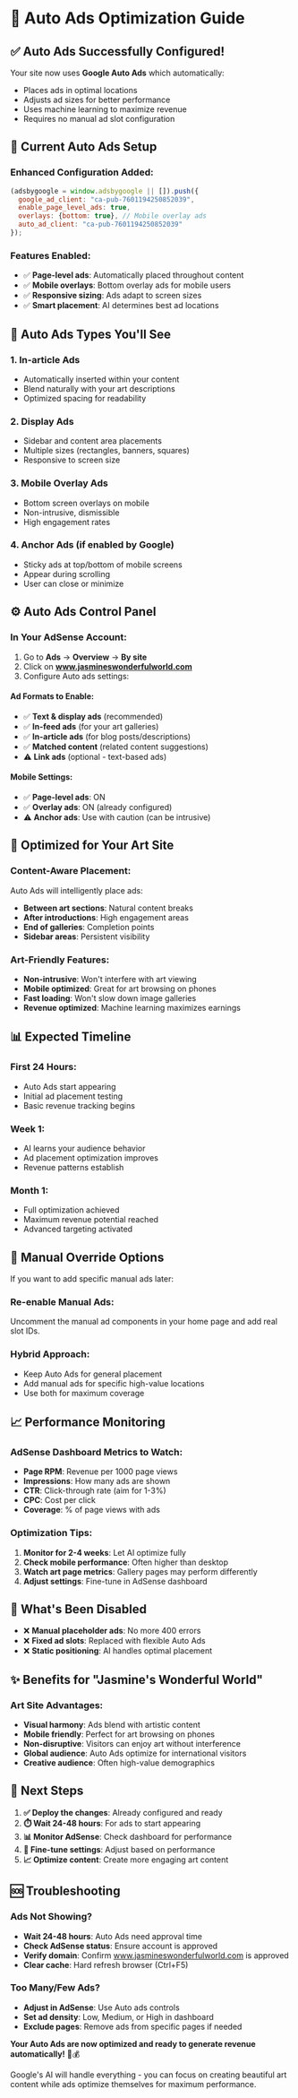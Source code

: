 # 🤖 Auto Ads Optimization Guide

## ✅ Auto Ads Successfully Configured!

Your site now uses **Google Auto Ads** which automatically:
- Places ads in optimal locations
- Adjusts ad sizes for better performance  
- Uses machine learning to maximize revenue
- Requires no manual ad slot configuration

## 🚀 Current Auto Ads Setup

### Enhanced Configuration Added:
```javascript
(adsbygoogle = window.adsbygoogle || []).push({
  google_ad_client: "ca-pub-7601194250852039",
  enable_page_level_ads: true,
  overlays: {bottom: true}, // Mobile overlay ads
  auto_ad_client: "ca-pub-7601194250852039"
});
```

### Features Enabled:
- ✅ **Page-level ads**: Automatically placed throughout content
- ✅ **Mobile overlays**: Bottom overlay ads for mobile users
- ✅ **Responsive sizing**: Ads adapt to screen sizes
- ✅ **Smart placement**: AI determines best ad locations

## 📱 Auto Ads Types You'll See

### 1. **In-article Ads**
- Automatically inserted within your content
- Blend naturally with your art descriptions
- Optimized spacing for readability

### 2. **Display Ads** 
- Sidebar and content area placements
- Multiple sizes (rectangles, banners, squares)
- Responsive to screen size

### 3. **Mobile Overlay Ads**
- Bottom screen overlays on mobile
- Non-intrusive, dismissible
- High engagement rates

### 4. **Anchor Ads** (if enabled by Google)
- Sticky ads at top/bottom of mobile screens
- Appear during scrolling
- User can close or minimize

## ⚙️ Auto Ads Control Panel

### In Your AdSense Account:
1. Go to **Ads** → **Overview** → **By site**
2. Click on **www.jasmineswonderfulworld.com**
3. Configure Auto ads settings:

#### **Ad Formats to Enable:**
- ✅ **Text & display ads** (recommended)
- ✅ **In-feed ads** (for your art galleries)
- ✅ **In-article ads** (for blog posts/descriptions)
- ✅ **Matched content** (related content suggestions)
- ⚠️ **Link ads** (optional - text-based ads)

#### **Mobile Settings:**
- ✅ **Page-level ads**: ON
- ✅ **Overlay ads**: ON (already configured)
- ⚠️ **Anchor ads**: Use with caution (can be intrusive)

## 🎨 Optimized for Your Art Site

### Content-Aware Placement:
Auto Ads will intelligently place ads:
- **Between art sections**: Natural content breaks
- **After introductions**: High engagement areas  
- **End of galleries**: Completion points
- **Sidebar areas**: Persistent visibility

### Art-Friendly Features:
- **Non-intrusive**: Won't interfere with art viewing
- **Mobile optimized**: Great for art browsing on phones
- **Fast loading**: Won't slow down image galleries
- **Revenue optimized**: Machine learning maximizes earnings

## 📊 Expected Timeline

### **First 24 Hours:**
- Auto Ads start appearing
- Initial ad placement testing
- Basic revenue tracking begins

### **Week 1:**
- AI learns your audience behavior
- Ad placement optimization improves
- Revenue patterns establish

### **Month 1:**
- Full optimization achieved
- Maximum revenue potential reached
- Advanced targeting activated

## 🔧 Manual Override Options

If you want to add specific manual ads later:

### Re-enable Manual Ads:
Uncomment the manual ad components in your home page and add real slot IDs.

### Hybrid Approach:
- Keep Auto Ads for general placement
- Add manual ads for specific high-value locations
- Use both for maximum coverage

## 📈 Performance Monitoring

### AdSense Dashboard Metrics to Watch:
- **Page RPM**: Revenue per 1000 page views
- **Impressions**: How many ads are shown
- **CTR**: Click-through rate (aim for 1-3%)
- **CPC**: Cost per click
- **Coverage**: % of page views with ads

### Optimization Tips:
1. **Monitor for 2-4 weeks**: Let AI optimize fully
2. **Check mobile performance**: Often higher than desktop
3. **Watch art page metrics**: Gallery pages may perform differently
4. **Adjust settings**: Fine-tune in AdSense dashboard

## 🚫 What's Been Disabled

- ❌ **Manual placeholder ads**: No more 400 errors
- ❌ **Fixed ad slots**: Replaced with flexible Auto Ads
- ❌ **Static positioning**: AI handles optimal placement

## ✨ Benefits for "Jasmine's Wonderful World"

### Art Site Advantages:
- **Visual harmony**: Ads blend with artistic content
- **Mobile friendly**: Perfect for art browsing on phones
- **Non-disruptive**: Visitors can enjoy art without interference
- **Global audience**: Auto Ads optimize for international visitors
- **Creative audience**: Often high-value demographics

## 🎯 Next Steps

1. **✅ Deploy the changes**: Already configured and ready
2. **⏱️ Wait 24-48 hours**: For ads to start appearing
3. **📊 Monitor AdSense**: Check dashboard for performance
4. **🔧 Fine-tune settings**: Adjust based on performance
5. **📈 Optimize content**: Create more engaging art content

## 🆘 Troubleshooting

### Ads Not Showing?
- **Wait 24-48 hours**: Auto Ads need approval time
- **Check AdSense status**: Ensure account is approved
- **Verify domain**: Confirm www.jasmineswonderfulworld.com is approved
- **Clear cache**: Hard refresh browser (Ctrl+F5)

### Too Many/Few Ads?
- **Adjust in AdSense**: Use Auto ads controls
- **Set ad density**: Low, Medium, or High in dashboard
- **Exclude pages**: Remove ads from specific pages if needed

**Your Auto Ads are now optimized and ready to generate revenue automatically!** 🎉💰

Google's AI will handle everything - you can focus on creating beautiful art content while ads optimize themselves for maximum performance.